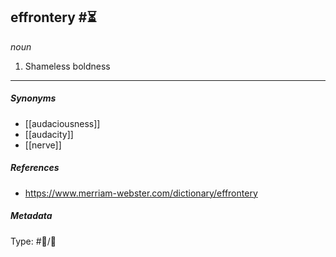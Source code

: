 ## effrontery #⏳ 

_noun_

1. Shameless boldness

___

##### Synonyms

-   [[audaciousness]]
-   [[audacity]]
-   [[nerve]]

##### References 

- https://www.merriam-webster.com/dictionary/effrontery

##### Metadata

Type: #💬/💬 
